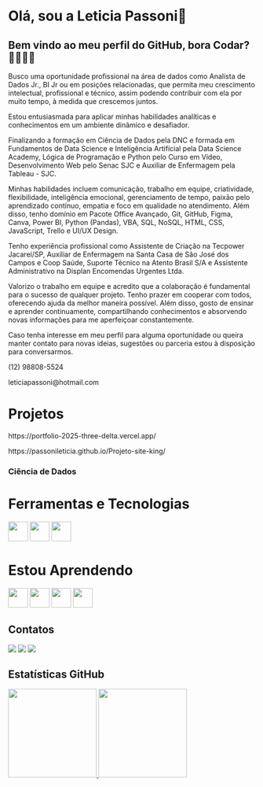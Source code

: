 # Olá, sou a Leticia Passoni👋
## Bem vindo ao meu perfil do GitHub,  bora Codar? 👩‍💻👨‍💻 

<p> Busco uma oportunidade profissional na área de dados como Analista de Dados Jr., BI Jr ou em posições relacionadas, que permita meu crescimento intelectual, profissional e técnico, assim podendo contribuir com ela por muito tempo, à medida que crescemos juntos. </p>

<p> Estou entusiasmada para aplicar minhas habilidades analíticas e conhecimentos em um ambiente dinâmico e desafiador. </p>

<p> Finalizando a formação em Ciência de Dados pela DNC e formada em Fundamentos de Data Science e Inteligência Artificial pela Data Science Academy, Lógica de Programação e Python pelo Curso em Vídeo, Desenvolvimento Web pelo Senac SJC e Auxiliar de Enfermagem pela Tableau - SJC. </p>

<p> Minhas habilidades incluem comunicação, trabalho em equipe, criatividade, flexibilidade, inteligência emocional, gerenciamento de tempo, paixão pelo aprendizado contínuo, empatia e foco em qualidade no atendimento. Além disso, tenho domínio em Pacote Office Avançado, Git, GitHub, Figma, Canva, Power BI, Python (Pandas), VBA, SQL, NoSQL, HTML, CSS, JavaScript, Trello e UI/UX Design. </p>

<p> Tenho experiência profissional como Assistente de Criação na Tecpower Jacareí/SP, Auxiliar de Enfermagem na Santa Casa de São José dos Campos e Coop Saúde, Suporte Técnico na Atento Brasil S/A e Assistente Administrativo na Displan Encomendas Urgentes Ltda.</p>

<p> Valorizo o trabalho em equipe e acredito que a colaboração é fundamental para o sucesso de qualquer projeto. Tenho prazer em cooperar com todos, oferecendo ajuda da melhor maneira possível. Além disso, gosto de ensinar e aprender continuamente, compartilhando conhecimentos e absorvendo novas informações para me aperfeiçoar constantemente. </p>

<p> Caso tenha interesse em meu perfil para alguma oportunidade ou queira manter contato para novas ideias, sugestões ou parceria estou à disposição para conversarmos. </p>

<p> (12) 98808-5524 </p>
<p>leticiapassoni@hotmail.com </p>

# Projetos

<p> https://portfolio-2025-three-delta.vercel.app/ </p>

<p> https://passonileticia.github.io/Projeto-site-king/ </p>



<h3> Ciência de Dados <h3>


# Ferramentas e Tecnologias 
<div class="image-container">
<img loading="lazy" src="https://cdn.jsdelivr.net/gh/devicons/devicon/icons/git/git-original.svg" width="40" height="40"/>
<img src="https://cdn.jsdelivr.net/gh/devicons/devicon@latest/icons/github/github-original-wordmark.svg" width="40" height="40"/>
<img src="https://cdn.jsdelivr.net/gh/devicons/devicon@latest/icons/canva/canva-original.svg" width="40" height="40" />
</div>

# Estou Aprendendo
<div class="image-container">
<img src="https://cdn.jsdelivr.net/gh/devicons/devicon@latest/icons/html5/html5-original.svg"  width="40" height="40"/>
<img src="https://cdn.jsdelivr.net/gh/devicons/devicon@latest/icons/css3/css3-original.svg"  width="40" height="40"/>
<img src="https://cdn.jsdelivr.net/gh/devicons/devicon@latest/icons/nodejs/nodejs-original-wordmark.svg"  width="40" height="40" />
<img src="https://cdn.jsdelivr.net/gh/devicons/devicon@latest/icons/javascript/javascript-plain.svg"  width="40" height="40"/>
</div>

## Contatos
<div>
<a href="https://instagram.com/passonileticia" target="_blank"><img loading="lazy" src="https://img.shields.io/badge/-Instagram-%23E4405F?style=for-the-badge&logo=instagram&logoColor=white" target="_blank"></a>
<a href = "mailto:passonialeticia@gmail.com"><img loading="lazy" src="https://img.shields.io/badge/Gmail-D14836?style=for-the-badge&logo=gmail&logoColor=white" target="_blank"></a>
<a href="https://www.linkedin.com/in/leticiapassoni1997/" target="_blank"><img loading="lazy" src="https://img.shields.io/badge/-LinkedIn-%230077B5?style=for-the-badge&logo=linkedin&logoColor=white" target="_blank"></a>   
</div>

## Estatísticas GitHub


<div>
  <a href="https://github.com/Passonileticia" class="image-container">
    <img loading="lazy" height="180em" src="https://github-readme-stats.vercel.app/api/top-langs/?username=Passonileticia&layout=compact&langs_count=7&theme=dracula"/>
    <img loading="lazy" height="180em" src="https://github-readme-stats.vercel.app/api?username=Passonileticia&show_icons=true&theme=dracula&include_all_commits=true&count_private=true"/>
  </a>
</div>



